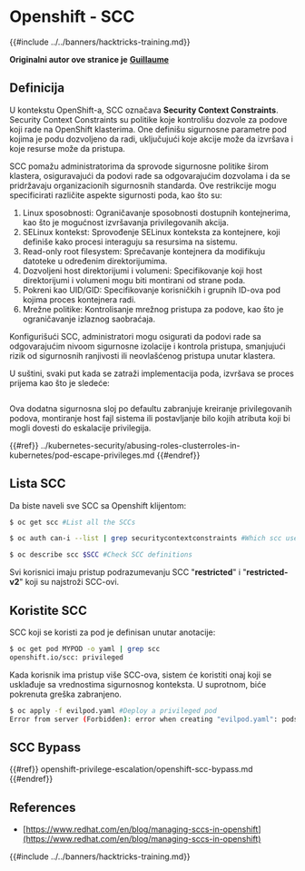 # Openshift - SCC

{{#include ../../banners/hacktricks-training.md}}

**Originalni autor ove stranice je** [**Guillaume**](https://www.linkedin.com/in/guillaume-chapela-ab4b9a196)

## Definicija

U kontekstu OpenShift-a, SCC označava **Security Context Constraints**. Security Context Constraints su politike koje kontrolišu dozvole za podove koji rade na OpenShift klasterima. One definišu sigurnosne parametre pod kojima je podu dozvoljeno da radi, uključujući koje akcije može da izvršava i koje resurse može da pristupa.

SCC pomažu administratorima da sprovode sigurnosne politike širom klastera, osiguravajući da podovi rade sa odgovarajućim dozvolama i da se pridržavaju organizacionih sigurnosnih standarda. Ove restrikcije mogu specificirati različite aspekte sigurnosti poda, kao što su:

1. Linux sposobnosti: Ograničavanje sposobnosti dostupnih kontejnerima, kao što je mogućnost izvršavanja privilegovanih akcija.
2. SELinux kontekst: Sprovođenje SELinux konteksta za kontejnere, koji definiše kako procesi interaguju sa resursima na sistemu.
3. Read-only root filesystem: Sprečavanje kontejnera da modifikuju datoteke u određenim direktorijumima.
4. Dozvoljeni host direktorijumi i volumeni: Specifikovanje koji host direktorijumi i volumeni mogu biti montirani od strane poda.
5. Pokreni kao UID/GID: Specifikovanje korisničkih i grupnih ID-ova pod kojima proces kontejnera radi.
6. Mrežne politike: Kontrolisanje mrežnog pristupa za podove, kao što je ograničavanje izlaznog saobraćaja.

Konfigurišući SCC, administratori mogu osigurati da podovi rade sa odgovarajućim nivoom sigurnosne izolacije i kontrola pristupa, smanjujući rizik od sigurnosnih ranjivosti ili neovlašćenog pristupa unutar klastera.

U suštini, svaki put kada se zatraži implementacija poda, izvršava se proces prijema kao što je sledeće:

<figure><img src="../../images/Managing SCCs in OpenShift-1.png" alt=""><figcaption></figcaption></figure>

Ova dodatna sigurnosna sloj po defaultu zabranjuje kreiranje privilegovanih podova, montiranje host fajl sistema ili postavljanje bilo kojih atributa koji bi mogli dovesti do eskalacije privilegija.

{{#ref}}
../kubernetes-security/abusing-roles-clusterroles-in-kubernetes/pod-escape-privileges.md
{{#endref}}

## Lista SCC

Da biste naveli sve SCC sa Openshift klijentom:
```bash
$ oc get scc #List all the SCCs

$ oc auth can-i --list | grep securitycontextconstraints #Which scc user can use

$ oc describe scc $SCC #Check SCC definitions
```
Svi korisnici imaju pristup podrazumevanju SCC "**restricted**" i "**restricted-v2**" koji su najstroži SCC-ovi.

## Koristite SCC

SCC koji se koristi za pod je definisan unutar anotacije:
```bash
$ oc get pod MYPOD -o yaml | grep scc
openshift.io/scc: privileged
```
Kada korisnik ima pristup više SCC-ova, sistem će koristiti onaj koji se usklađuje sa vrednostima sigurnosnog konteksta. U suprotnom, biće pokrenuta greška zabranjeno.
```bash
$ oc apply -f evilpod.yaml #Deploy a privileged pod
Error from server (Forbidden): error when creating "evilpod.yaml": pods "evilpod" is forbidden: unable to validate against any security context constrain
```
## SCC Bypass

{{#ref}}
openshift-privilege-escalation/openshift-scc-bypass.md
{{#endref}}

## References

- [https://www.redhat.com/en/blog/managing-sccs-in-openshift](https://www.redhat.com/en/blog/managing-sccs-in-openshift)



{{#include ../../banners/hacktricks-training.md}}
